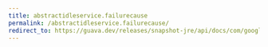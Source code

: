 ```yaml
---
title: abstractidleservice.failurecause
permalink: /abstractidleservice.failurecause/
redirect_to: https://guava.dev/releases/snapshot-jre/api/docs/com/google/common/util/concurrent/AbstractIdleService.html#failureCause--
---
```

